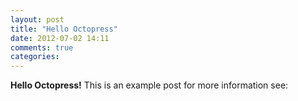 ```yaml
---
layout: post
title: "Hello Octopress"
date: 2012-07-02 14:11
comments: true
categories: 
---
```

**Hello Octopress!**
This is an example post for more information see:
